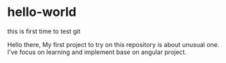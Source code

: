 # hello-world
this is first time to test git

Hello there, My first project to try on this repository is about unusual one.
I've focus on learning and implement base on angular project.
